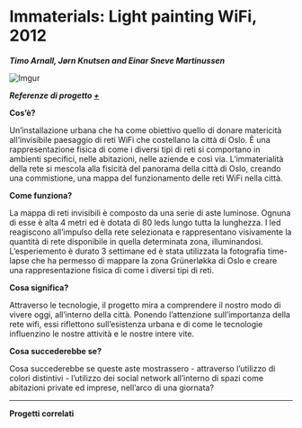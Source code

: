 # Immaterials: Light painting WiFi, 2012 #
**_Timo Arnall, Jørn Knutsen and Einar Sneve Martinussen_**


![Imgur](http://i.imgur.com/kccJrGA.jpg)

**_Referenze di progetto [+](https://vimeo.com/20412632)_**

**Cos’è?**

Un’installazione urbana che ha come obiettivo quello di donare matericità all’invisibile paesaggio di reti WiFi che costellano la città di Oslo. È una rappresentazione fisica di come i diversi tipi di reti si comportano in ambienti specifici, nelle abitazioni, nelle aziende e così via. L’immaterialità della rete si mescola alla fisicità del panorama della città di Oslo, creando una commistione, una mappa del funzionamento delle reti WiFi nella città.  

**Come funziona?**

La mappa di reti invisibili è composto da una serie di aste luminose.
Ognuna di esse è alta 4 metri ed è dotata di 80 leds lungo tutta la lunghezza. I led reagiscono all’impulso della rete selezionata e rappresentano visivamente la quantità di rete disponibile in quella determinata zona, illuminandosi. 
L’esperiemento è durato 3 settimane ed è stata utilizzata la fotografia time-lapse che ha permesso di mappare la zona Grünerløkka di Oslo e creare una rappresentazione fisica di come i diversi tipi di reti. 

**Cosa significa?** 

Attraverso le tecnologie, il progetto mira a comprendere il nostro modo di vivere oggi, all’interno della città. Ponendo l’attenzione sull’importanza della rete wifi, essi riflettono sull’esistenza urbana e di come le tecnologie influenzino le nostre attività e le nostre intere vite. 

**Cosa succederebbe se?**

Cosa succederebbe se queste aste mostrassero - attraverso l’utilizzo di colori distintivi - l’utilizzo dei social network all’interno di spazi come abitazioni private ed imprese, nell’arco di una giornata? 

***
**Progetti correlati**


